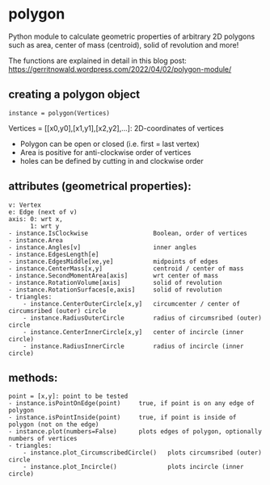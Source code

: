 # polygon
Python module to calculate geometric properties of arbitrary 2D polygons such as area, center of mass (centroid), solid of revolution and more!

The functions are explained in detail in this blog post:
https://gerritnowald.wordpress.com/2022/04/02/polygon-module/

## creating a polygon object
```
instance = polygon(Vertices)
```

Vertices = [[x0,y0],[x1,y1],[x2,y2],...]: 2D-coordinates of vertices

- Polygon can be open or closed (i.e. first = last vertex)
- Area is positive for anti-clockwise order of vertices
- holes can be defined by cutting in and clockwise order


## attributes (geometrical properties):
    
    v: Vertex
    e: Edge (next of v)
    axis: 0: wrt x, 
          1: wrt y
    - instance.IsClockwise                  Boolean, order of vertices
    - instance.Area
    - instance.Angles[v]                    inner angles
    - instance.EdgesLength[e]
    - instance.EdgesMiddle[xe,ye]           midpoints of edges
    - instance.CenterMass[x,y]              centroid / center of mass
    - instance.SecondMomentArea[axis]       wrt center of mass
    - instance.RotationVolume[axis]         solid of revolution
    - instance.RotationSurfaces[e,axis]     solid of revolution
	- triangles:
		- instance.CenterOuterCircle[x,y]   circumcenter / center of circumsribed (outer) circle
		- instance.RadiusOuterCircle        radius of circumsribed (outer) circle
		- instance.CenterInnerCircle[x,y]   center of incircle (inner circle)
		- instance.RadiusInnerCircle        radius of incircle (inner circle)


## methods:
    
    point = [x,y]: point to be tested
    - instance.isPointOnEdge(point)     true, if point is on any edge of polygon
    - instance.isPointInside(point)     true, if point is inside of polygon (not on the edge)
    - instance.plot(numbers=False)      plots edges of polygon, optionally numbers of vertices
	- triangles:
		- instance.plot_CircumscribedCircle()	plots circumsribed (outer) circle
		- instance.plot_Incircle()              plots incircle (inner circle)
